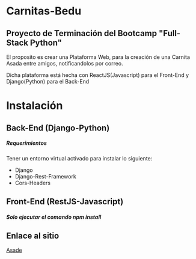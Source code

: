 # Carnitas-Bedu
## Proyecto de Terminación del Bootcamp "Full-Stack Python"

El proposito es crear una Plataforma Web, para la creación de una Carnita Asada entre amigos, notificandolos por correo.

Dicha plataforma está hecha con ReactJS(Javascript) para el Front-End y Django(Python) para el Back-End

# Instalación
## Back-End (Django-Python)
  ##### Requerimientos
  Tener un entorno virtual activado para instalar lo siguiente:
   - Django
   - Django-Rest-Framework
   - Cors-Headers
   
## Front-End (RestJS-Javascript)
  ##### Solo ejecutar el comando npm install

## Enlace al sitio
[Asade](http://ec2-18-223-112-211.us-east-2.compute.amazonaws.com)

